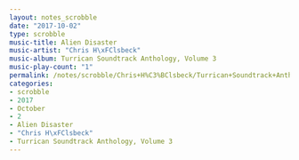 ```yaml
---
layout: notes_scrobble
date: "2017-10-02"
type: scrobble
music-title: Alien Disaster
music-artist: "Chris H\xFClsbeck"
music-album: Turrican Soundtrack Anthology, Volume 3
music-play-count: "1"
permalink: /notes/scrobble/Chris+H%C3%BClsbeck/Turrican+Soundtrack+Anthology%2C+Volume+3/57ead52760d60081720a274af9754d6d666e18f4.html
categories:
- scrobble
- 2017
- October
- 2
- Alien Disaster
- "Chris H\xFClsbeck"
- Turrican Soundtrack Anthology, Volume 3
---
```

